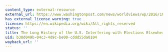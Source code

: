 ```yaml
---
content_type: external-resource
external_url: https://www.washingtonpost.com/news/worldviews/wp/2016/10/13/the-long-history-of-the-u-s-interfering-with-elections-elsewhere/?utm_term=.8ddca5f49cf0
has_external_license_warning: true
license: https://en.wikipedia.org/wiki/All_rights_reserved
status: ''
title: The Long History of the U.S. Interfering with Elections Elsewhere
uid: b38d049b-04c3-4d9c-be00-cddd55da0104
wayback_url: ''
---
```

